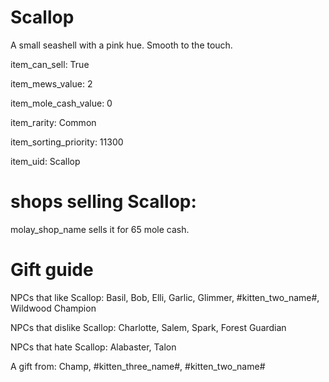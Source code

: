 # Scallop

A small seashell with a pink hue. Smooth to the touch.

item_can_sell: True

item_mews_value: 2

item_mole_cash_value: 0

item_rarity: Common

item_sorting_priority: 11300

item_uid: Scallop

# shops selling Scallop:

molay_shop_name sells it for 65 mole cash.

# Gift guide

NPCs that like Scallop: Basil, Bob, Elli, Garlic, Glimmer, #kitten_two_name#, Wildwood Champion

NPCs that dislike Scallop: Charlotte, Salem, Spark, Forest Guardian

NPCs that hate Scallop: Alabaster, Talon

A gift from: Champ, #kitten_three_name#, #kitten_two_name#